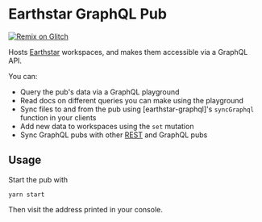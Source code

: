 # Earthstar GraphQL Pub

<a href="https://glitch.com/edit/#!/import/github/earthstar-project/earthstar-graphql-pub"><img src="https://cdn.glitch.com/2703baf2-b643-4da7-ab91-7ee2a2d00b5b%2Fremix-button.svg" alt="Remix on Glitch" /></a>

Hosts [Earthstar](https://github.com/cinnamon-bun/earthstar) workspaces, and makes them accessible via a GraphQL API.

You can:

- Query the pub's data via a GraphQL playground
- Read docs on different queries you can make using the playground
- Sync files to and from the pub using [earthstar-graphql]'s `syncGraphql` function in your clients
- Add new data to workspaces using the `set` mutation
- Sync GraphQL pubs with other [REST](https://github.com/earthstar-project/earthstar-pub) and GraphQL pubs

## Usage

Start the pub with

`yarn start`

Then visit the address printed in your console.
